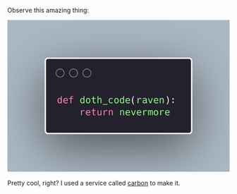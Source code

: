Observe this amazing thing: 

![carbon.png](./carbon.png)

Pretty cool, right? I used a service called [carbon](https://carbon.now.sh) to make it. 